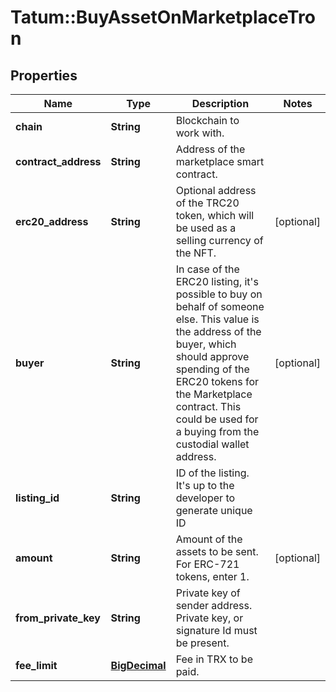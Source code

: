 # Tatum::BuyAssetOnMarketplaceTron

## Properties
Name | Type | Description | Notes
------------ | ------------- | ------------- | -------------
**chain** | **String** | Blockchain to work with. | 
**contract_address** | **String** | Address of the marketplace smart contract. | 
**erc20_address** | **String** | Optional address of the TRC20 token, which will be used as a selling currency of the NFT. | [optional] 
**buyer** | **String** | In case of the ERC20 listing, it&#x27;s possible to buy on behalf of someone else. This value is the address of the buyer, which should approve spending of the ERC20 tokens for the Marketplace contract. This could be used for a buying from the custodial wallet address. | [optional] 
**listing_id** | **String** | ID of the listing. It&#x27;s up to the developer to generate unique ID | 
**amount** | **String** | Amount of the assets to be sent. For ERC-721 tokens, enter 1. | [optional] 
**from_private_key** | **String** | Private key of sender address. Private key, or signature Id must be present. | 
**fee_limit** | [**BigDecimal**](BigDecimal.md) | Fee in TRX to be paid. | 

